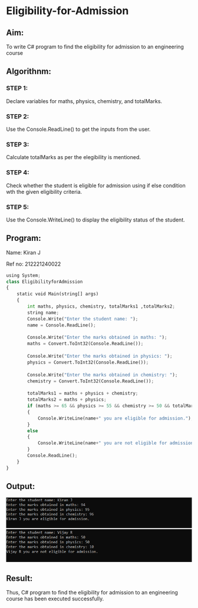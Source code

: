 # Eligibility-for-Admission

## Aim:
To write C# program to find the eligibility for admission to an engineering course

## Algorithnm:
### STEP 1: 
Declare variables for maths, physics, chemistry, and totalMarks.

### STEP 2:
Use the Console.ReadLine() to get the inputs from the user.

### STEP 3: 
Calculate totalMarks as per the elegibility is mentioned.

### STEP 4: 
Check whether the student is eligible for admission using if else condition wth the given eligibility criteria.

### STEP 5: 
Use the Console.WriteLine() to display the eligibility status of the student.  


## Program:
Name: Kiran J

Ref no: 212221240022
~~~python
using System;
class EligibilityforAdmission
{
    static void Main(string[] args)
    {
        int maths, physics, chemistry, totalMarks1 ,totalMarks2;
        string name;
        Console.Write("Enter the student name: ");
        name = Console.ReadLine();

        Console.Write("Enter the marks obtained in maths: ");
        maths = Convert.ToInt32(Console.ReadLine());

        Console.Write("Enter the marks obtained in physics: ");
        physics = Convert.ToInt32(Console.ReadLine());

        Console.Write("Enter the marks obtained in chemistry: ");
        chemistry = Convert.ToInt32(Console.ReadLine());

        totalMarks1 = maths + physics + chemistry;
        totalMarks2 = maths + physics;
        if (maths >= 65 && physics >= 55 && chemistry >= 50 && totalMarks1 >= 180 || totalMarks2 >= 140)
        {
            Console.WriteLine(name+" you are eligible for admission.");
        }
        else
        {
            Console.WriteLine(name+" you are not eligible for admission.");
        }
        Console.ReadLine();
    }
}
~~~

## Output:
![output](op1.jpg)
![output](op2.jpg)

## Result:
Thus, C# program to find the eligibility for admission to an engineering course has been executed successfully.
